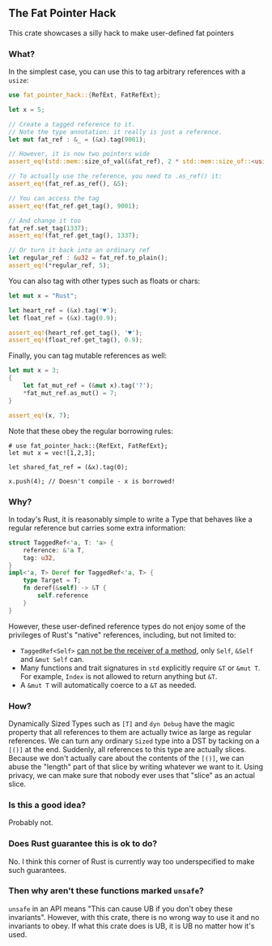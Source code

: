 ## The Fat Pointer Hack

This crate showcases a silly hack to make user-defined fat pointers

### What?

In the simplest case, you can use this to tag arbitrary references with a `usize`:
```rust
use fat_pointer_hack::{RefExt, FatRefExt};

let x = 5;

// Create a tagged reference to it.
// Note the type annotation: it really is just a reference.
let mut fat_ref : &_ = (&x).tag(9001);

// However, it is now two pointers wide
assert_eq!(std::mem::size_of_val(&fat_ref), 2 * std::mem::size_of::<usize>());

// To actually use the reference, you need to .as_ref() it:
assert_eq!(fat_ref.as_ref(), &5);

// You can access the tag
assert_eq!(fat_ref.get_tag(), 9001);

// And change it too
fat_ref.set_tag(1337);
assert_eq!(fat_ref.get_tag(), 1337);

// Or turn it back into an ordinary ref
let regular_ref : &u32 = fat_ref.to_plain();
assert_eq!(*regular_ref, 5);
```

You can also tag with other types such as floats or chars:
```rust
let mut x = "Rust";

let heart_ref = (&x).tag('♥');
let float_ref = (&x).tag(0.9);

assert_eq!(heart_ref.get_tag(), '♥');
assert_eq!(float_ref.get_tag(), 0.9);
```

Finally, you can tag mutable references as well:
```rust
let mut x = 3;
{
    let fat_mut_ref = (&mut x).tag('?');
    *fat_mut_ref.as_mut() = 7;
}

assert_eq!(x, 7);
```

Note that these obey the regular borrowing rules:
```compile_fail
# use fat_pointer_hack::{RefExt, FatRefExt};
let mut x = vec![1,2,3];

let shared_fat_ref = (&x).tag(0);

x.push(4); // Doesn't compile - x is borrowed!
```

### Why?

In today's Rust, it is reasonably simple to write a Type that behaves like a regular reference
but carries some extra information:
```rust
struct TaggedRef<'a, T: 'a> {
    reference: &'a T,
    tag: u32,
}
impl<'a, T> Deref for TaggedRef<'a, T> {
    type Target = T;
    fn deref(&self) -> &T {
        self.reference
    }
}
```

However, these user-defined reference types do not enjoy some of the privileges of Rust's "native" references,
including, but not limited to:
- `TaggedRef<Self>` [can not be the receiver of a method][selftypes], only `Self`, `&Self` and `&mut Self` can.
- Many functions and trait signatures in `std` explicitly require `&T` or `&mut T`.
  For example, `Index` is not allowed to return anything but `&T`.
- A `&mut T` will automatically coerce to a `&T` as needed.

[selftypes]: https://github.com/rust-lang/rust/issues/27941

### How?

Dynamically Sized Types such as `[T]` and `dyn Debug` have the magic property that all references to them are actually
twice as large as regular references.
We can turn any ordinary `Sized` type into a DST by tacking on a `[()]` at the end.
Suddenly, all references to this type are actually slices.
Because we don't actually care about the contents of the `[()]`, we can abuse the "length" part of that slice by
writing whatever we want to it.
Using privacy, we can make sure that nobody ever uses that "slice" as an actual slice.

### Is this a good idea?

Probably not.

### Does Rust guarantee this is ok to do?

No. I think this corner of Rust is currently way too underspecified to make such guarantees.

### Then why aren't these functions marked `unsafe`?

`unsafe` in an API means "This can cause UB if you don't obey these invariants".
However, with this crate, there is no wrong way to use it and no invariants to obey.
If what this crate does is UB, it is UB no matter how it's used.


